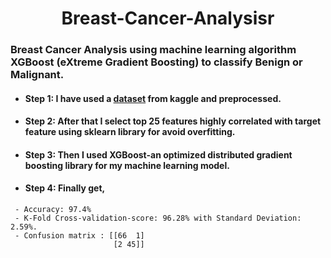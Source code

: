 <p align="center">
<h1 align="center">Breast-Cancer-Analysisr</h1>
</p>

### Breast Cancer Analysis using machine learning algorithm XGBoost (eXtreme Gradient Boosting) to classify Benign or Malignant.


- <h4> Step 1: I have used a <a href='https://www.kaggle.com/datasets/uciml/breast-cancer-wisconsin-data', target="_blank">dataset<a/> from kaggle and preprocessed.
- <h4> Step 2: After that I select top 25 features highly correlated with target feature using sklearn library for avoid overfitting.
- <h4> Step 3: Then I used XGBoost-an optimized distributed gradient boosting library for my machine learning model.
- <h4> Step 4: Finally get,
 ``` 
  - Accuracy: 97.4%
  - K-Fold Cross-validation-score: 96.28% with Standard Deviation: 2.59%.
  - Confusion matrix : [[66  1]
                        [2 45]]
   
 ```
  
  
  
  
  
  
  
  
  
  
